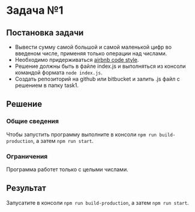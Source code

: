# Задача №1

## Постановка задачи

* Вывести сумму самой большой и самой маленькой цифр во введеном числе, применяя только операции над числами.
* Необходимо придерживаться [airbnb code style](https://github.com/airbnb/javascript).
* Решение должны быть в файле index.js и выполняться из консоли командой формата `node index.js`.
* Создать репозиторий на github или bitbucket и залить .js файл с решением в папку task1.

## Решение

### Общие сведения 

Чтобы запустить программу выполните в консоли `npm run build-production`, а затем `npm run start`.

### Ограничения

Программа работет только с целыми числами.

## Результат

Запусатите в консоли `npm run build-production`, а затем `npm run start`.
